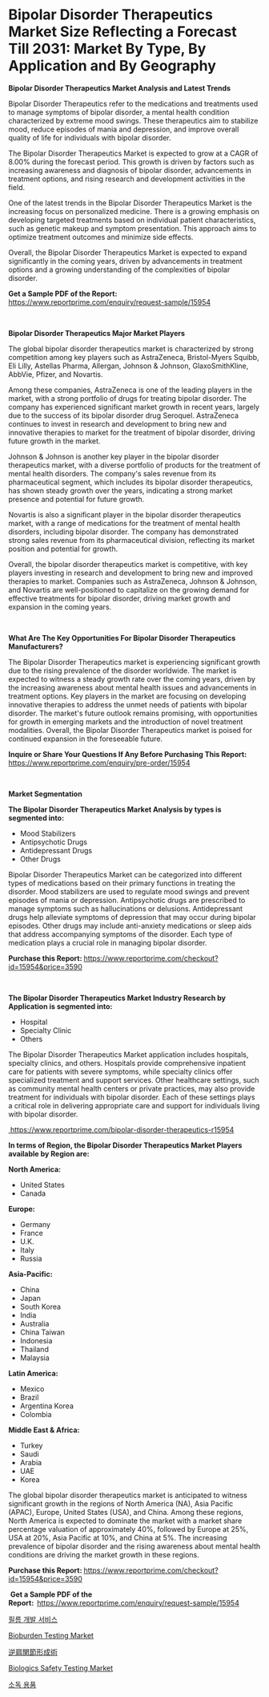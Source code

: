 <p><h1>Bipolar Disorder Therapeutics Market Size Reflecting a Forecast Till 2031: Market By Type, By Application and By Geography</h1></p><p><strong>Bipolar Disorder Therapeutics Market Analysis and Latest Trends</strong></p>
<p><p>Bipolar Disorder Therapeutics refer to the medications and treatments used to manage symptoms of bipolar disorder, a mental health condition characterized by extreme mood swings. These therapeutics aim to stabilize mood, reduce episodes of mania and depression, and improve overall quality of life for individuals with bipolar disorder.</p><p>The Bipolar Disorder Therapeutics Market is expected to grow at a CAGR of 8.00% during the forecast period. This growth is driven by factors such as increasing awareness and diagnosis of bipolar disorder, advancements in treatment options, and rising research and development activities in the field.</p><p>One of the latest trends in the Bipolar Disorder Therapeutics Market is the increasing focus on personalized medicine. There is a growing emphasis on developing targeted treatments based on individual patient characteristics, such as genetic makeup and symptom presentation. This approach aims to optimize treatment outcomes and minimize side effects.</p><p>Overall, the Bipolar Disorder Therapeutics Market is expected to expand significantly in the coming years, driven by advancements in treatment options and a growing understanding of the complexities of bipolar disorder.</p></p>
<p><strong>Get a Sample PDF of the Report:&nbsp;</strong> <a href="https://www.reportprime.com/enquiry/request-sample/15954">https://www.reportprime.com/enquiry/request-sample/15954</a></p>
<p>&nbsp;</p>
<p><strong>Bipolar Disorder Therapeutics Major Market Players</strong></p>
<p><p>The global bipolar disorder therapeutics market is characterized by strong competition among key players such as AstraZeneca, Bristol-Myers Squibb, Eli Lilly, Astellas Pharma, Allergan, Johnson & Johnson, GlaxoSmithKline, AbbVie, Pfizer, and Novartis.</p><p>Among these companies, AstraZeneca is one of the leading players in the market, with a strong portfolio of drugs for treating bipolar disorder. The company has experienced significant market growth in recent years, largely due to the success of its bipolar disorder drug Seroquel. AstraZeneca continues to invest in research and development to bring new and innovative therapies to market for the treatment of bipolar disorder, driving future growth in the market.</p><p>Johnson & Johnson is another key player in the bipolar disorder therapeutics market, with a diverse portfolio of products for the treatment of mental health disorders. The company's sales revenue from its pharmaceutical segment, which includes its bipolar disorder therapeutics, has shown steady growth over the years, indicating a strong market presence and potential for future growth.</p><p>Novartis is also a significant player in the bipolar disorder therapeutics market, with a range of medications for the treatment of mental health disorders, including bipolar disorder. The company has demonstrated strong sales revenue from its pharmaceutical division, reflecting its market position and potential for growth.</p><p>Overall, the bipolar disorder therapeutics market is competitive, with key players investing in research and development to bring new and improved therapies to market. Companies such as AstraZeneca, Johnson & Johnson, and Novartis are well-positioned to capitalize on the growing demand for effective treatments for bipolar disorder, driving market growth and expansion in the coming years.</p></p>
<p>&nbsp;</p>
<p><strong>What Are The Key Opportunities For Bipolar Disorder Therapeutics Manufacturers?</strong></p>
<p><p>The Bipolar Disorder Therapeutics market is experiencing significant growth due to the rising prevalence of the disorder worldwide. The market is expected to witness a steady growth rate over the coming years, driven by the increasing awareness about mental health issues and advancements in treatment options. Key players in the market are focusing on developing innovative therapies to address the unmet needs of patients with bipolar disorder. The market's future outlook remains promising, with opportunities for growth in emerging markets and the introduction of novel treatment modalities. Overall, the Bipolar Disorder Therapeutics market is poised for continued expansion in the foreseeable future.</p></p>
<p><strong>Inquire or Share Your Questions If Any Before Purchasing This Report:</strong> <a href="https://www.reportprime.com/enquiry/pre-order/15954">https://www.reportprime.com/enquiry/pre-order/15954</a></p>
<p>&nbsp;</p>
<p><strong>Market Segmentation</strong></p>
<p><strong>The Bipolar Disorder Therapeutics Market Analysis by types is segmented into:</strong></p>
<p><ul><li>Mood Stabilizers</li><li>Antipsychotic Drugs</li><li>Antidepressant Drugs</li><li>Other Drugs</li></ul></p>
<p><p>Bipolar Disorder Therapeutics Market can be categorized into different types of medications based on their primary functions in treating the disorder. Mood stabilizers are used to regulate mood swings and prevent episodes of mania or depression. Antipsychotic drugs are prescribed to manage symptoms such as hallucinations or delusions. Antidepressant drugs help alleviate symptoms of depression that may occur during bipolar episodes. Other drugs may include anti-anxiety medications or sleep aids that address accompanying symptoms of the disorder. Each type of medication plays a crucial role in managing bipolar disorder.</p></p>
<p><strong>Purchase this Report:&nbsp;</strong><a href="https://www.reportprime.com/checkout?id=15954&price=3590">https://www.reportprime.com/checkout?id=15954&price=3590</a></p>
<p>&nbsp;</p>
<p><strong>The Bipolar Disorder Therapeutics Market Industry Research by Application is segmented into:</strong></p>
<p><ul><li>Hospital</li><li>Specialty Clinic</li><li>Others</li></ul></p>
<p><p>The Bipolar Disorder Therapeutics Market application includes hospitals, specialty clinics, and others. Hospitals provide comprehensive inpatient care for patients with severe symptoms, while specialty clinics offer specialized treatment and support services. Other healthcare settings, such as community mental health centers or private practices, may also provide treatment for individuals with bipolar disorder. Each of these settings plays a critical role in delivering appropriate care and support for individuals living with bipolar disorder.</p></p>
<p><a href="https://www.reportprime.com/bipolar-disorder-therapeutics-r15954">&nbsp;https://www.reportprime.com/bipolar-disorder-therapeutics-r15954</a></p>
<p><strong>In terms of Region, the Bipolar Disorder Therapeutics Market Players available by Region are:</strong></p>
<p>
    <p> <strong> North America: </strong>
        <ul>
            <li>United States</li>
            <li>Canada</li>
        </ul>
        </p> 
    <p> <strong> Europe: </strong>
        <ul>
            <li>Germany</li>
            <li>France</li>
            <li>U.K.</li>
            <li>Italy</li>
            <li>Russia</li>
        </ul>
        </p> 
    <p> <strong> Asia-Pacific: </strong>
        <ul>
            <li>China</li>
            <li>Japan</li>
            <li>South Korea</li>
            <li>India</li>
            <li>Australia</li>
            <li>China Taiwan</li>
            <li>Indonesia</li>
            <li>Thailand</li>
            <li>Malaysia</li>
        </ul>
        </p> 
    <p> <strong> Latin America: </strong>
        <ul>
            <li>Mexico</li>
            <li>Brazil</li>
            <li>Argentina Korea</li>
            <li>Colombia</li>
        </ul>
        </p> 
    <p> <strong> Middle East & Africa: </strong>
        <ul>
            <li>Turkey</li>
            <li>Saudi</li>
            <li>Arabia</li>
            <li>UAE</li>
            <li>Korea</li>
        </ul>
    </p>
    </p>
<p><p>The global bipolar disorder therapeutics market is anticipated to witness significant growth in the regions of North America (NA), Asia Pacific (APAC), Europe, United States (USA), and China. Among these regions, North America is expected to dominate the market with a market share percentage valuation of approximately 40%, followed by Europe at 25%, USA at 20%, Asia Pacific at 10%, and China at 5%. The increasing prevalence of bipolar disorder and the rising awareness about mental health conditions are driving the market growth in these regions.</p></p>
<p><strong>Purchase this Report: </strong><a href="https://www.reportprime.com/checkout?id=15954&price=3590">https://www.reportprime.com/checkout?id=15954&price=3590</a></p>
<p>&nbsp;<strong>Get a Sample PDF of the Report:&nbsp;&nbsp;</strong><a href="https://www.reportprime.com/enquiry/request-sample/15954">https://www.reportprime.com/enquiry/request-sample/15954</a></p>
<p><strong></strong></p>
<p><p><a href="https://github.com/TimmyMann6767/Market-Research-Report-List-1/blob/main/952401476553.md">필름 개발 서비스</a></p><p><a href="https://github.com/fiixsa/Market-Research-Report-List-2/blob/main/bioburden-testing-market.md">Bioburden Testing Market</a></p><p><a href="https://github.com/AriMuller2009/Market-Research-Report-List-1/blob/main/968243682140.md">逆肩関節形成術</a></p><p><a href="https://github.com/Airanohannonzb68e5pb53oc1/Market-Research-Report-List-2/blob/main/biologics-safety-testing-market.md">Biologics Safety Testing Market</a></p><p><a href="https://github.com/JeromeRtyau89966/Market-Research-Report-List-1/blob/main/205883176554.md">소독 용품</a></p></p>